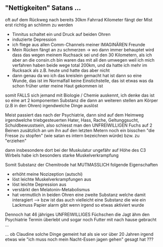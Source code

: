 ## "Nettigkeiten" Satans ...

oft auf dem Rückweg nach bereits 30km Fahrrad Kilometer fängt der Mist erst richtig an schlimm zu werden

* Tinnitus schaltet ein und Druck auf beiden Ohren
* induzierte Depression
* ich fliege aus allen Comm-Channels meiner IMAGINÄREN Freunde
* Mein Rücken fängt an zu schmerzen
 -> wo dann immer behauptet wird dass das wegen meinem Ruchsack sei und den 30 Kilometern, als ich aber an die consin.ch bin waren das mit all den umwegen weil ich mich verfahren haben beide wege total 200km, und da hatte ich mehr im Rucksack als z.B. heute und hatte das aber nicht
* dann genau da wo ich das kreislein gemacht hat ist dann so eine Wunde, das ist im Normalfall keine Einstichstelle, das ist etwas was da schon früher unter meine Haut gekommen ist

somit FALLS sich jemand mit Biologie / Chemie auskennt, ich denke das ist so eine art 2 komponenten Substanz die dann an weiteren stellen am Körper (z.B in den Ohren) irgendwelche Dinge auslöst

Meist passiert das nach der Psychiatrie, dann sind auf dem Heimweg irgendwelche triebgesteuerten Hater, Hass, Rache, Geltunggsucht, Schuldbewusstsein, also schiesst man den UNFREIWILLIGEN Fuchs auf 2 Beinen zusätzlich an um ihn auf den letzten Metern noch ein bisschen "die Fresse zu stopfen" (wie satan es intern bezeichnen würde) bzw. zu "erziehen" 

dann insbesondere dort bei der Muskulatur ungefähr auf Höhe des C3 Wirbels habe ich besonders starke Muskelverkrampfung

Somit Substanz der Chemitrode hat MUTMASSLICH folgende Eigenschaften
* erhöht meine Nozizeption (autschi)
* löst leichte Muskelverkrampfungen aus
* löst leichte Depression aus
* verstärkt den Melatonin-Metabolismus
* hat vermutlich in beiden Ohren eine zweite Substanz welche damit interagiert
--> bzw ist das auch vielleicht eine Substanz die wie ein Lackmuss Papier alarm gibt wenn irgend so etwas aktiviert wurde


Dennoch hat 46 jähriges UNFREIWILLIGES Füchschen die Jagt ähm den Psychiatrie Termin überlebt und sogar noch Futter mit nach hause gebracht ...

... ob Claudine solche Dinge gemeint hat als sie vor über 20 Jahren irgend etwas wie "ich muss noch mein Nacht-Essen jagen gehen" gesagt hat ???


 

